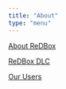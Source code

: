 ```yaml
---
title: "About"
type: "menu"
---
```

<!-- ensure there is a newline between each menu item to allow html <p> to wrap each one -->
[About ReDBox](./about.html)

[ReDBox DLC](./rbdlc.html)

[Our Users](./rbusers.html)
